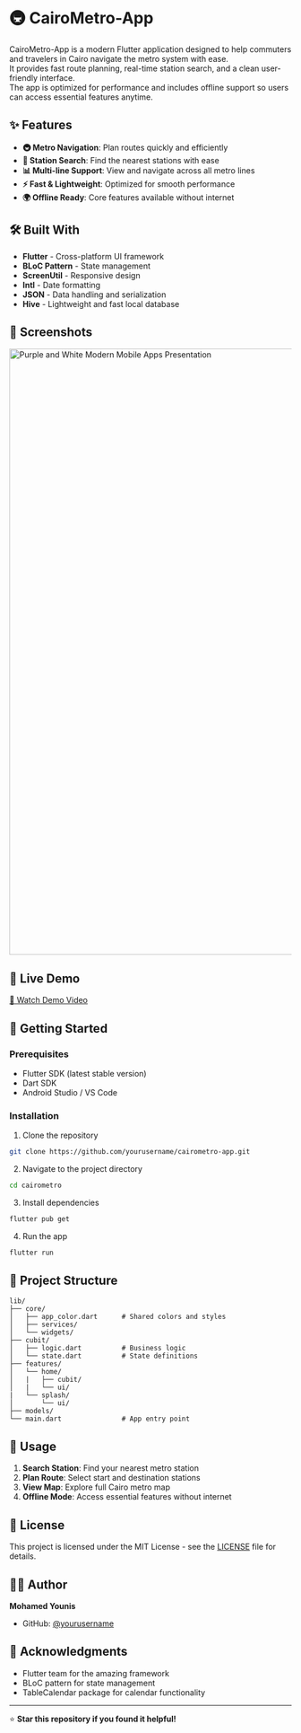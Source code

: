 # 🚇 CairoMetro-App  

CairoMetro-App is a modern Flutter application designed to help commuters and travelers in Cairo navigate the metro system with ease.  
It provides fast route planning, real-time station search, and a clean user-friendly interface.  
The app is optimized for performance and includes offline support so users can access essential features anytime.  

## ✨ Features  

- **🚇 Metro Navigation**: Plan routes quickly and efficiently  
- **📍 Station Search**: Find the nearest stations with ease  
- **📊 Multi-line Support**: View and navigate across all metro lines  
- **⚡ Fast & Lightweight**: Optimized for smooth performance  
- **🌍 Offline Ready**: Core features available without internet  

## 🛠️ Built With

- **Flutter** - Cross-platform UI framework  
- **BLoC Pattern** - State management  
- **ScreenUtil** - Responsive design  
- **Intl** - Date formatting  
- **JSON** - Data handling and serialization  
- **Hive** - Lightweight and fast local database  

## 📸 Screenshots
<img width="1920" height="1080" alt="Purple and White Modern Mobile Apps Presentation" src="https://github.com/user-attachments/assets/c96aac8e-e8ba-4e3f-ba6f-96f55d741e17" />

## 📱 Live Demo
[🎥 Watch Demo Video](https://github.com/user-attachments/assets/b4d09d83-694a-4210-9492-f9c8443a75dc)

## 🚀 Getting Started

### Prerequisites

- Flutter SDK (latest stable version)
- Dart SDK
- Android Studio / VS Code

### Installation

1. Clone the repository
```bash
git clone https://github.com/yourusername/cairometro-app.git
```

2. Navigate to the project directory
```bash
cd cairometro
```

3. Install dependencies
```bash
flutter pub get
```

4. Run the app
```bash
flutter run
```

## 📁 Project Structure

```
lib/
├── core/
│   ├── app_color.dart      # Shared colors and styles
│   ├── services/
│   └── widgets/
├── cubit/
│   ├── logic.dart          # Business logic
│   └── state.dart          # State definitions
├── features/
│   └── home/
│   |   ├── cubit/
│   |   └── ui/
|   └── splash/
│       └── ui/     
├── models/
└── main.dart               # App entry point
```

## 🎯 Usage

1. **Search Station**: Find your nearest metro station
2. **Plan Route**: Select start and destination stations
3. **View Map**: Explore full Cairo metro map
4. **Offline Mode**: Access essential features without internet

## 📄 License

This project is licensed under the MIT License - see the [LICENSE](LICENSE) file for details.

## 👨‍💻 Author

**Mohamed Younis**
- GitHub: [@yourusername](https://github.com/mohamedyounis10/)

## 🙏 Acknowledgments

- Flutter team for the amazing framework
- BLoC pattern for state management
- TableCalendar package for calendar functionality

---

⭐ **Star this repository if you found it helpful!**
